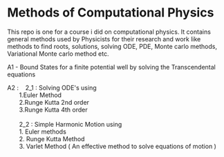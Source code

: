 

# Methods of Computational Physics 
This repo is one for a course i did on computational physics. It contains general methods used by Physicists for their research and work like
methods to find roots, solutions, solving ODE, PDE, Monte carlo methods, Variational Monte carlo method etc. 


A1 - Bound States for a finite potential well by solving the Transcendental equations

A2 :    &nbsp;&nbsp; 2_1 : Solving ODE's using <br>
               &nbsp;&nbsp; &nbsp;&nbsp;&nbsp; 1.Euler Method <br>
              &nbsp;&nbsp; &nbsp;&nbsp;&nbsp; 2.Runge Kutta 2nd order <br>
              &nbsp;&nbsp; &nbsp;&nbsp;&nbsp; 3.Runge Kutta 4th order <br>              
  &nbsp; &nbsp; &nbsp;&nbsp; 2_2 : Simple Harmonic Motion using <br>
             &nbsp;&nbsp; &nbsp;&nbsp;&nbsp;  1. Euler methods <br>
             &nbsp;&nbsp; &nbsp;&nbsp;&nbsp;  2. Runge Kutta Method <br>
              &nbsp;&nbsp; &nbsp;&nbsp;&nbsp; 3. Varlet Method ( An effective method to solve equations of motion ) <br>
